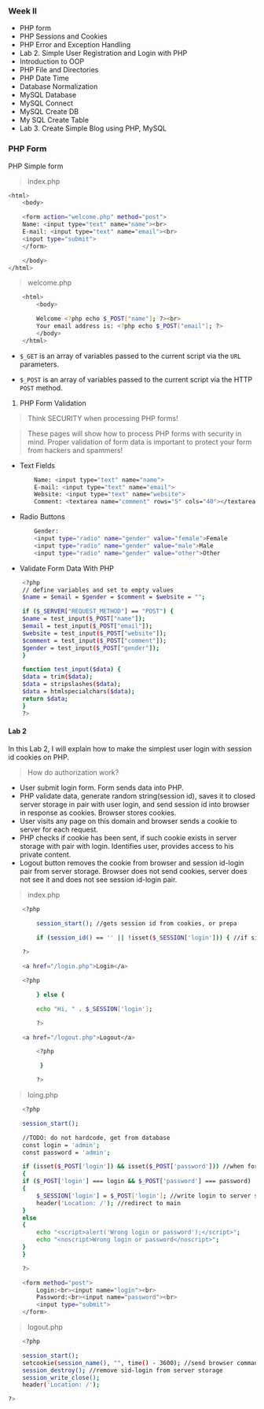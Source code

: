 ### Week II

* PHP form
* PHP Sessions and Cookies
* PHP Error and Exception Handling
* Lab 2. Simple User Registration and Login with PHP
* Introduction to OOP
* PHP File and Directories
* PHP Date Time
* Database Normalization
* MySQL Database
* MySQL Connect
* MySQL Create DB
* My SQL Create Table
* Lab 3. Create Simple Blog using PHP, MySQL 



### PHP Form 

PHP Simple form 

>index.php

```bash
<html>
    <body>

    <form action="welcome.php" method="post">
    Name: <input type="text" name="name"><br>
    E-mail: <input type="text" name="email"><br>
    <input type="submit">
    </form>

    </body>
</html>

```

> welcome.php

```bash
    <html>
        <body>

        Welcome <?php echo $_POST["name"]; ?><br>
        Your email address is: <?php echo $_POST["email"]; ?>
        </body>
    </html>

```

* `$_GET` is an array of variables passed to the current script via the `URL` parameters.

* `$_POST` is an array of variables passed to the current script via the HTTP `POST` method.

1. PHP Form Validation 

> Think SECURITY when processing PHP forms!

> These pages will show how to process PHP forms with security in mind. Proper validation of form data is important to protect your form from hackers and spammers!

* Text Fields

    ```bash 
        Name: <input type="text" name="name">
        E-mail: <input type="text" name="email">
        Website: <input type="text" name="website">
        Comment: <textarea name="comment" rows="5" cols="40"></textarea>
    ```
* Radio Buttons

    ```bash
        Gender:
        <input type="radio" name="gender" value="female">Female
        <input type="radio" name="gender" value="male">Male
        <input type="radio" name="gender" value="other">Other
    ```
* Validate Form Data With PHP

```bash
    <?php
    // define variables and set to empty values
    $name = $email = $gender = $comment = $website = "";

    if ($_SERVER["REQUEST_METHOD"] == "POST") {
    $name = test_input($_POST["name"]);
    $email = test_input($_POST["email"]);
    $website = test_input($_POST["website"]);
    $comment = test_input($_POST["comment"]);
    $gender = test_input($_POST["gender"]);
    }

    function test_input($data) {
    $data = trim($data);
    $data = stripslashes($data);
    $data = htmlspecialchars($data);
    return $data;
    }
    ?>

```

#### Lab 2 

In this Lab 2, I will explain how to make the simplest user login with session id cookies on PHP.

> How do authorization work? 

* User submit login form. Form sends data into PHP. 
* PHP validate data, generate random string(session id), saves it to closed server storage in pair with user login, and send session id into browser in response as cookies. Browser stores cookies. 
* User visits any page on this domain and browser sends a cookie to server for each request.
* PHP checks if cookie has been sent, if such cookie exists in server storage with pair with login. Identifies user, provides access to his private content.
* Logout button removes the cookie from browser and session id-login pair from server storage. Browser does not send cookies, server does not see it and does not see session id-login pair.


> index.php

```bash
    <?php

        session_start(); //gets session id from cookies, or prepa

        if (session_id() == '' || !isset($_SESSION['login'])) { //if sid exists and login for sid exists
    
    ?>

    <a href="/login.php">Login</a>

    <?php

        } else {

        echo "Hi, " . $_SESSION['login'];

        ?>

    <a href="/logout.php">Logout</a>

        <?php 

         }

        ?>

```

> loing.php

```bash
    <?php

    session_start();

    //TODO: do not hardcode, get from database
    const login = 'admin';
    const password = 'admin';

    if (isset($_POST['login']) && isset($_POST['password'])) //when form submitted
    {
    if ($_POST['login'] === login && $_POST['password'] === password)
    {
        $_SESSION['login'] = $_POST['login']; //write login to server storage
        header('Location: /'); //redirect to main
    }
    else
    {
        echo "<script>alert('Wrong login or password');</script>";
        echo "<noscript>Wrong login or password</noscript>";
    }
    }

    ?>

    <form method="post">
        Login:<br><input name="login"><br>
        Password:<br><input name="password"><br>
        <input type="submit">
    </form>


```

> logout.php


```bash
    <?php

    session_start();
    setcookie(session_name(), "", time() - 3600); //send browser command remove sid from cookie
    session_destroy(); //remove sid-login from server storage
    session_write_close();
    header('Location: /');

?>

```